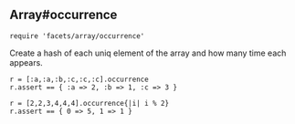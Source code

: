 ## Array#occurrence

    require 'facets/array/occurrence'

Create a hash of each uniq element of the array
and how many time each appears.

    r = [:a,:a,:b,:c,:c,:c].occurrence
    r.assert == { :a => 2, :b => 1, :c => 3 }

    r = [2,2,3,4,4,4].occurrence{|i| i % 2}
    r.assert == { 0 => 5, 1 => 1 }

